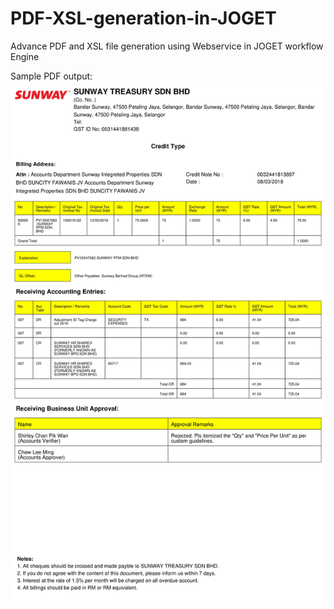 # PDF-XSL-generation-in-JOGET
Advance PDF and XSL file generation using Webservice in JOGET workflow Engine 

Sample PDF output:
![Screenshot](https://github.com/AbuBakrCh/PDF-XSL-generation-in-JOGET/blob/master/Output%20Sample/service%20(1)-1.jpg)
